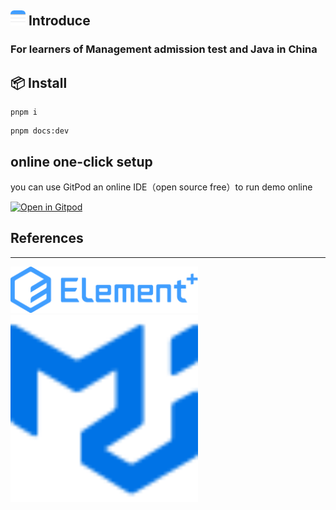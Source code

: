## <img src="docs/public/images/notes.png" width="24" /> Introduce

### For learners of Management admission test and Java in China

## 📦 Install
```
pnpm i
```

```
pnpm docs:dev
```

## online one-click setup
you can use GitPod an online IDE（open source free）to run demo online 

[![Open in Gitpod](https://gitpod.io/button/open-in-gitpod.svg)](https://gitpod.io/#https://github.com/wangxiang4/mba-exam-docs)

## References

---
<a href="https://github.com/element-plus/element-plus">
  <img src="docs/public/images/el.svg" width="300" />
</a>
<br/>
<a href="https://github.com/mui/material-ui">
  <img src="docs/public/images/mui.svg" width="300" />
</a>
